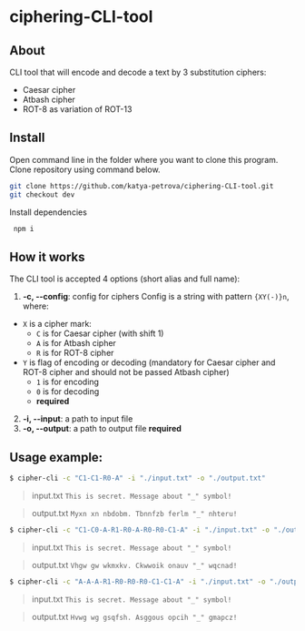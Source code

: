 # ciphering-CLI-tool

## About

CLI tool that will encode and decode a text by 3 substitution ciphers:
- Caesar cipher
- Atbash cipher
- ROT-8 as variation of ROT-13

## Install

Open command line in the folder where you want to clone this program. Clone repository using command below.
```bash
git clone https://github.com/katya-petrova/ciphering-CLI-tool.git
git checkout dev
```

Install dependencies
```bash
 npm i
```

## How it works

The CLI tool is accepted 4 options (short alias and full name):

1.  **-c, --config**: config for ciphers
Config is a string with pattern `{XY(-)}n`, where:
  * `X` is a cipher mark:
    * `C` is for Caesar cipher (with shift 1)
    * `A` is for Atbash cipher
    * `R` is for ROT-8 cipher
  * `Y` is flag of encoding or decoding (mandatory for Caesar cipher and ROT-8 cipher and should not be passed Atbash cipher)
    * `1` is for encoding
    * `0` is for decoding
    * **required**
2.  **-i, --input**: a path to input file
3.  **-o, --output**: a path to output file
     **required**

## Usage example:

```bash
$ cipher-cli -c "C1-C1-R0-A" -i "./input.txt" -o "./output.txt"
```

> input.txt
> `This is secret. Message about "_" symbol!`

> output.txt
> `Myxn xn nbdobm. Tbnnfzb ferlm "_" nhteru!`

```bash
$ cipher-cli -c "C1-C0-A-R1-R0-A-R0-R0-C1-A" -i "./input.txt" -o "./output.txt"
```

> input.txt
> `This is secret. Message about "_" symbol!`

> output.txt
> `Vhgw gw wkmxkv. Ckwwoik onauv "_" wqcnad!`

```bash
$ cipher-cli -c "A-A-A-R1-R0-R0-R0-C1-C1-A" -i "./input.txt" -o "./output.txt"
```

> input.txt
> `This is secret. Message about "_" symbol!`

> output.txt
> `Hvwg wg gsqfsh. Asggous opcih "_" gmapcz!`
```